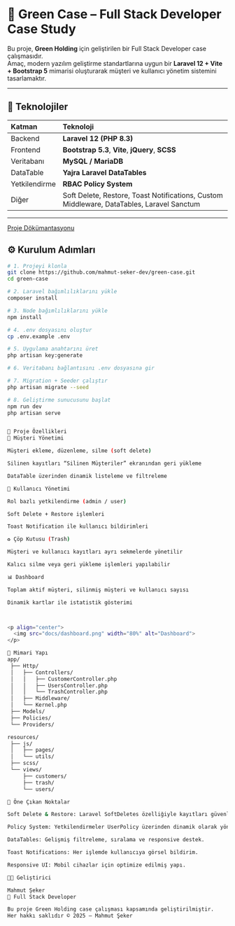 # 🌿 Green Case – Full Stack Developer Case Study

Bu proje, **Green Holding** için geliştirilen bir Full Stack Developer case çalışmasıdır.  
Amaç, modern yazılım geliştirme standartlarına uygun bir **Laravel 12 + Vite + Bootstrap 5** mimarisi oluşturarak müşteri ve kullanıcı yönetim sistemini tasarlamaktır.

---

## 🚀 Teknolojiler

| Katman | Teknoloji |
|:--|:--|
| Backend | **Laravel 12 (PHP 8.3)** |
| Frontend | **Bootstrap 5.3**, **Vite**, **jQuery**, **SCSS** |
| Veritabanı | **MySQL / MariaDB** |
| DataTable | **Yajra Laravel DataTables** |
| Yetkilendirme | **RBAC Policy System** |
| Diğer | Soft Delete, Restore, Toast Notifications, Custom Middleware, DataTables, Laravel Sanctum|

---
[Proje Dökümantasyonu](docs/green-case.pdf)
## ⚙️ Kurulum Adımları

```bash
# 1. Projeyi klonla
git clone https://github.com/mahmut-seker-dev/green-case.git
cd green-case

# 2. Laravel bağımlılıklarını yükle
composer install

# 3. Node bağımlılıklarını yükle
npm install

# 4. .env dosyasını oluştur
cp .env.example .env

# 5. Uygulama anahtarını üret
php artisan key:generate

# 6. Veritabanı bağlantısını .env dosyasına gir

# 7. Migration + Seeder çalıştır
php artisan migrate --seed

# 8. Geliştirme sunucusunu başlat
npm run dev
php artisan serve


🧩 Proje Özellikleri
🧾 Müşteri Yönetimi

Müşteri ekleme, düzenleme, silme (soft delete)

Silinen kayıtları “Silinen Müşteriler” ekranından geri yükleme

DataTable üzerinden dinamik listeleme ve filtreleme

👤 Kullanıcı Yönetimi

Rol bazlı yetkilendirme (admin / user)

Soft Delete + Restore işlemleri

Toast Notification ile kullanıcı bildirimleri

♻️ Çöp Kutusu (Trash)

Müşteri ve kullanıcı kayıtları ayrı sekmelerde yönetilir

Kalıcı silme veya geri yükleme işlemleri yapılabilir

📊 Dashboard

Toplam aktif müşteri, silinmiş müşteri ve kullanıcı sayısı

Dinamik kartlar ile istatistik gösterimi



<p align="center">
  <img src="docs/dashboard.png" width="80%" alt="Dashboard">
</p>

🧱 Mimari Yapı
app/
 ├── Http/
 │   ├── Controllers/
 │   │   ├── CustomerController.php
 │   │   ├── UsersController.php
 │   │   └── TrashController.php
 │   ├── Middleware/
 │   └── Kernel.php
 ├── Models/
 ├── Policies/
 └── Providers/

resources/
 ├── js/
 │   ├── pages/
 │   └── utils/
 ├── scss/
 └── views/
     ├── customers/
     ├── trash/
     └── users/

🧠 Öne Çıkan Noktalar

Soft Delete & Restore: Laravel SoftDeletes özelliğiyle kayıtları güvenli biçimde siler.

Policy System: Yetkilendirmeler UserPolicy üzerinden dinamik olarak yönetilir.

DataTables: Gelişmiş filtreleme, sıralama ve responsive destek.

Toast Notifications: Her işlemde kullanıcıya görsel bildirim.

Responsive UI: Mobil cihazlar için optimize edilmiş yapı.

👨‍💻 Geliştirici

Mahmut Şeker
📍 Full Stack Developer

Bu proje Green Holding case çalışması kapsamında geliştirilmiştir.
Her hakkı saklıdır © 2025 – Mahmut Şeker